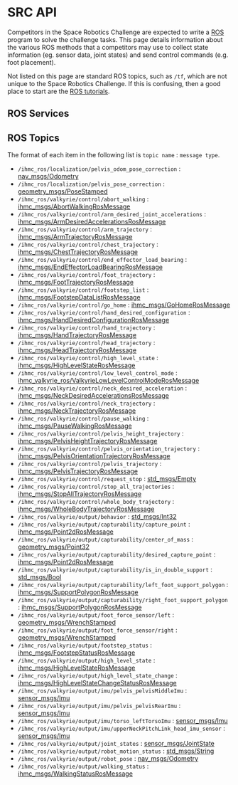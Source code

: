 # SRC API

Competitors in the Space Robotics Challenge are expected to write a [ROS](ros.org) program to solve the challenge tasks. This page details information about the various ROS methods that a competitors may use to collect state information (eg. sensor data, joint states) and send control commands (e.g. foot placement).

Not listed on this page are standard ROS topics, such as `/tf`, which are not unique to the Space Robotics Challenge. If this is confusing, then a good place to start are the [ROS tutorials](http://wiki.ros.org/ROS/Tutorials).

## ROS Services

## ROS Topics

The format of each item in the following list is `topic name` : `message type`.

* `/ihmc_ros/localization/pelvis_odom_pose_correction` : [nav_msgs/Odometry](http://docs.ros.org/api/nav_msgs/html/msg/Odometry.html)
* `/ihmc_ros/localization/pelvis_pose_correction` : [geometry_msgs/PoseStamped](http://docs.ros.org/api/geometry_msgs/html/msg/PoseStamped.html)
* `/ihmc_ros/valkyrie/control/abort_walking` : [ihmc_msgs/AbortWalkingRosMessage](https://stash.ihmc.us/projects/ROS/repos/ihmc-ros-core/browse/ihmc_msgs/msg/AbortWalkingRosMessage.msg)
* `/ihmc_ros/valkyrie/control/arm_desired_joint_accelerations` : [ihmc_msgs/ArmDesiredAccelerationsRosMessage](https://stash.ihmc.us/projects/ROS/repos/ihmc-ros-core/browse/ihmc_msgs/msg/ArmDesiredAccelerationsRosMessage.msg)
* `/ihmc_ros/valkyrie/control/arm_trajectory` : [ihmc_msgs/ArmTrajectoryRosMessage](https://stash.ihmc.us/projects/ROS/repos/ihmc-ros-core/browse/ihmc_msgs/msg/ArmTrajectoryRosMessage.msg)
* `/ihmc_ros/valkyrie/control/chest_trajectory` : [ihmc_msgs/ChestTrajectoryRosMessage](https://stash.ihmc.us/projects/ROS/repos/ihmc-ros-core/browse/ihmc_msgs/msg/ChestTrajectoryRosMessage.msg)
* `/ihmc_ros/valkyrie/control/end_effector_load_bearing` : [ihmc_msgs/EndEffectorLoadBearingRosMessage](https://stash.ihmc.us/projects/ROS/repos/ihmc-ros-core/browse/ihmc_msgs/msg/EndEffectorLoadBearingRosMessage.msg)
* `/ihmc_ros/valkyrie/control/foot_trajectory` : [ihmc_msgs/FootTrajectoryRosMessage](https://stash.ihmc.us/projects/ROS/repos/ihmc-ros-core/browse/ihmc_msgs/msg/FootTrajectoryRosMessage.msg)
* `/ihmc_ros/valkyrie/control/footstep_list` : [ihmc_msgs/FootstepDataListRosMessage](https://stash.ihmc.us/projects/ROS/repos/ihmc-ros-core/browse/ihmc_msgs/msg/FootstepDataListRosMessage.msg)
* `/ihmc_ros/valkyrie/control/go_home` : [ihmc_msgs/GoHomeRosMessage](https://stash.ihmc.us/projects/ROS/repos/ihmc-ros-core/browse/ihmc_msgs/msg/FootstepDataListRosMessage.msg)
* `/ihmc_ros/valkyrie/control/hand_desired_configuration` : [ihmc_msgs/HandDesiredConfigurationRosMessage](https://stash.ihmc.us/projects/ROS/repos/ihmc-ros-core/browse/ihmc_msgs/msg/FootstepDataListRosMessage.msg)
* `/ihmc_ros/valkyrie/control/hand_trajectory` : [ihmc_msgs/HandTrajectoryRosMessage](https://stash.ihmc.us/projects/ROS/repos/ihmc-ros-core/browse/ihmc_msgs/msg/FootstepDataListRosMessage.msg)
* `/ihmc_ros/valkyrie/control/head_trajectory` : [ihmc_msgs/HeadTrajectoryRosMessage](https://stash.ihmc.us/projects/ROS/repos/ihmc-ros-core/browse/ihmc_msgs/msg/HeadTrajectoryRosMessage.msg)
* `/ihmc_ros/valkyrie/control/high_level_state` : [ihmc_msgs/HighLevelStateRosMessage](https://stash.ihmc.us/projects/ROS/repos/ihmc-ros-core/browse/ihmc_msgs/msg/HighLevelStateRosMessage.msg)
* `/ihmc_ros/valkyrie/control/low_level_control_mode` : [ihmc_valkyrie_ros/ValkyrieLowLevelControlModeRosMessage](https://github.com/ihmcrobotics/ihmc_valkyrie_ros/blob/develop/msg/ValkyrieLowLevelControlModeRosMessage.msg)
* `/ihmc_ros/valkyrie/control/neck_desired_acceleration` : [ihmc_msgs/NeckDesiredAccelerationsRosMessage](https://stash.ihmc.us/projects/ROS/repos/ihmc-ros-core/browse/ihmc_msgs/msg/NeckDesiredAccelerationsRosMessage.msg)
* `/ihmc_ros/valkyrie/control/neck_trajectory` : [ihmc_msgs/NeckTrajectoryRosMessage](https://stash.ihmc.us/projects/ROS/repos/ihmc-ros-core/browse/ihmc_msgs/msg/NeckTrajectoryRosMessage.msg)
* `/ihmc_ros/valkyrie/control/pause_walking` : [ihmc_msgs/PauseWalkingRosMessage](https://stash.ihmc.us/projects/ROS/repos/ihmc-ros-core/browse/ihmc_msgs/msg/PauseWalkingRosMessage.msg)
* `/ihmc_ros/valkyrie/control/pelvis_height_trajectory` : [ihmc_msgs/PelvisHeightTrajectoryRosMessage](https://stash.ihmc.us/projects/ROS/repos/ihmc-ros-core/browse/ihmc_msgs/msg/PelvisHeightTrajectoryRosMessage.msg)
* `/ihmc_ros/valkyrie/control/pelvis_orientation_trajectory` : [ihmc_msgs/PelvisOrientationTrajectoryRosMessage](https://stash.ihmc.us/projects/ROS/repos/ihmc-ros-core/browse/ihmc_msgs/msg/PelvisOrientationTrajectoryRosMessage.msg)
* `/ihmc_ros/valkyrie/control/pelvis_trajectory` : [ihmc_msgs/PelvisTrajectoryRosMessage](https://stash.ihmc.us/projects/ROS/repos/ihmc-ros-core/browse/ihmc_msgs/msg/PelvisTrajectoryRosMessage.msg)
* `/ihmc_ros/valkyrie/control/request_stop` : [std_msgs/Empty](http://docs.ros.org/api/std_msgs/html/msg/Empty.html)
* `/ihmc_ros/valkyrie/control/stop_all_trajectories` : [ihmc_msgs/StopAllTrajectoryRosMessage](https://stash.ihmc.us/projects/ROS/repos/ihmc-ros-core/browse/ihmc_msgs/msg/StopAllTrajectoryRosMessage.msg)
* `/ihmc_ros/valkyrie/control/whole_body_trajectory` : [ihmc_msgs/WholeBodyTrajectoryRosMessage](https://stash.ihmc.us/projects/ROS/repos/ihmc-ros-core/browse/ihmc_msgs/msg/WholeBodyTrajectoryRosMessage.msg)
* `/ihmc_ros/valkyrie/output/behavior` : [std_msgs/Int32](http://docs.ros.org/api/std_msgs/html/msg/Int32.html)
* `/ihmc_ros/valkyrie/output/capturability/capture_point` : [ihmc_msgs/Point2dRosMessage](https://stash.ihmc.us/projects/ROS/repos/ihmc-ros-core/browse/ihmc_msgs/msg/Point2dRosMessage.msg)
* `/ihmc_ros/valkyrie/output/capturability/center_of_mass` : [geometry_msgs/Point32](http://docs.ros.org/api/geometry_msgs/html/msg/Point32.html)
* `/ihmc_ros/valkyrie/output/capturability/desired_capture_point` : [ihmc_msgs/Point2dRosMessage](https://stash.ihmc.us/projects/ROS/repos/ihmc-ros-core/browse/ihmc_msgs/msg/Point2dRosMessage.msg)
* `/ihmc_ros/valkyrie/output/capturability/is_in_double_support` : [std_msgs/Bool](http://docs.ros.org/api/std_msgs/html/msg/Bool.html)
* `/ihmc_ros/valkyrie/output/capturability/left_foot_support_polygon` : [ihmc_msgs/SupportPolygonRosMessage](https://stash.ihmc.us/projects/ROS/repos/ihmc-ros-core/browse/ihmc_msgs/msg/SupportPolygonRosMessage.msg)
* `/ihmc_ros/valkyrie/output/capturability/right_foot_support_polygon` : [ihmc_msgs/SupportPolygonRosMessage](https://stash.ihmc.us/projects/ROS/repos/ihmc-ros-core/browse/ihmc_msgs/msg/SupportPolygonRosMessage.msg)
* `/ihmc_ros/valkyrie/output/foot_force_sensor/left` : [geometry_msgs/WrenchStamped](http://docs.ros.org/api/geometry_msgs/html/msg/WrenchStamped.html)
* `/ihmc_ros/valkyrie/output/foot_force_sensor/right` : [geometry_msgs/WrenchStamped](http://docs.ros.org/api/geometry_msgs/html/msg/WrenchStamped.html)
* `/ihmc_ros/valkyrie/output/footstep_status` : [ihmc_msgs/FootstepStatusRosMessage](https://stash.ihmc.us/projects/ROS/repos/ihmc-ros-core/browse/ihmc_msgs/msg/FootstepStatusRosMessage.msg)
* `/ihmc_ros/valkyrie/output/high_level_state` : [ihmc_msgs/HighLevelStateRosMessage](https://stash.ihmc.us/projects/ROS/repos/ihmc-ros-core/browse/ihmc_msgs/msg/HighLevelStateRosMessage.msg)
* `/ihmc_ros/valkyrie/output/high_level_state_change` : [ihmc_msgs/HighLevelStateChangeStatusRosMessage](https://stash.ihmc.us/projects/ROS/repos/ihmc-ros-core/browse/ihmc_msgs/msg/HighLevelStateChangeStatusRosMessage.msg)
* `/ihmc_ros/valkyrie/output/imu/pelvis_pelvisMiddleImu` : [sensor_msgs/Imu](http://docs.ros.org/api/sensor_msgs/html/msg/Imu.html)
* `/ihmc_ros/valkyrie/output/imu/pelvis_pelvisRearImu` : [sensor_msgs/Imu](http://docs.ros.org/api/sensor_msgs/html/msg/Imu.html)
* `/ihmc_ros/valkyrie/output/imu/torso_leftTorsoImu` : [sensor_msgs/Imu](http://docs.ros.org/api/sensor_msgs/html/msg/Imu.html)
* `/ihmc_ros/valkyrie/output/imu/upperNeckPitchLink_head_imu_sensor` : [sensor_msgs/Imu](http://docs.ros.org/api/sensor_msgs/html/msg/Imu.html)
* `/ihmc_ros/valkyrie/output/joint_states` : [sensor_msgs/JointState](sensor_msgs/Imu)
* `/ihmc_ros/valkyrie/output/robot_motion_status` : [std_msgs/String](http://docs.ros.org/api/std_msgs/html/msg/String.html)
* `/ihmc_ros/valkyrie/output/robot_pose` : [nav_msgs/Odometry](http://docs.ros.org/api/nav_msgs/html/msg/Odometry.html)
* `/ihmc_ros/valkyrie/output/walking_status` : [ihmc_msgs/WalkingStatusRosMessage](https://stash.ihmc.us/projects/ROS/repos/ihmc-ros-core/browse/ihmc_msgs/msg/WalkingStatusRosMessage.msg)